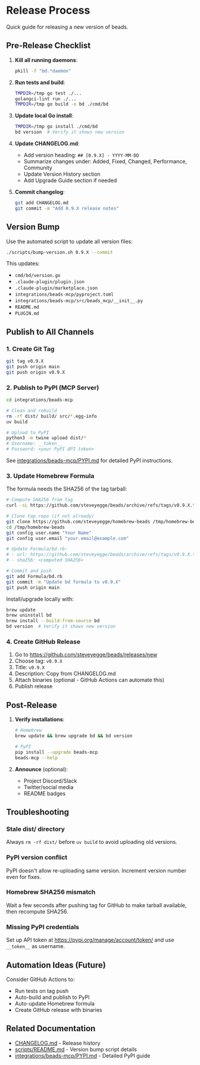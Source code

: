 # Release Process

Quick guide for releasing a new version of beads.

## Pre-Release Checklist

1. **Kill all running daemons**:
   ```bash
   pkill -f "bd.*daemon"
   ```

2. **Run tests and build**:
   ```bash
   TMPDIR=/tmp go test ./...
   golangci-lint run ./...
   TMPDIR=/tmp go build -o bd ./cmd/bd
   ```

3. **Update local Go install**:
   ```bash
   TMPDIR=/tmp go install ./cmd/bd
   bd version  # Verify it shows new version
   ```

4. **Update CHANGELOG.md**:
   - Add version heading: `## [0.9.X] - YYYY-MM-DD`
   - Summarize changes under: Added, Fixed, Changed, Performance, Community
   - Update Version History section
   - Add Upgrade Guide section if needed

5. **Commit changelog**:
   ```bash
   git add CHANGELOG.md
   git commit -m "Add 0.9.X release notes"
   ```

## Version Bump

Use the automated script to update all version files:

```bash
./scripts/bump-version.sh 0.9.X --commit
```

This updates:
- `cmd/bd/version.go`
- `.claude-plugin/plugin.json`
- `.claude-plugin/marketplace.json`
- `integrations/beads-mcp/pyproject.toml`
- `integrations/beads-mcp/src/beads_mcp/__init__.py`
- `README.md`
- `PLUGIN.md`

## Publish to All Channels

### 1. Create Git Tag

```bash
git tag v0.9.X
git push origin main
git push origin v0.9.X
```

### 2. Publish to PyPI (MCP Server)

```bash
cd integrations/beads-mcp

# Clean and rebuild
rm -rf dist/ build/ src/*.egg-info
uv build

# Upload to PyPI
python3 -m twine upload dist/*
# Username: __token__
# Password: <your PyPI API token>
```

See [integrations/beads-mcp/PYPI.md](integrations/beads-mcp/PYPI.md) for detailed PyPI instructions.

### 3. Update Homebrew Formula

The formula needs the SHA256 of the tag tarball:

```bash
# Compute SHA256 from tag
curl -sL https://github.com/steveyegge/beads/archive/refs/tags/v0.9.X.tar.gz | shasum -a 256

# Clone tap repo (if not already)
git clone https://github.com/steveyegge/homebrew-beads /tmp/homebrew-beads
cd /tmp/homebrew-beads
git config user.name "Your Name"
git config user.email "your.email@example.com"

# Update Formula/bd.rb:
# - url: https://github.com/steveyegge/beads/archive/refs/tags/v0.9.X.tar.gz
# - sha256: <computed SHA256>

# Commit and push
git add Formula/bd.rb
git commit -m "Update bd formula to v0.9.X"
git push origin main
```

Install/upgrade locally with:
```bash
brew update
brew uninstall bd
brew install --build-from-source bd
bd version  # Verify it shows new version
```

### 4. Create GitHub Release

1. Go to https://github.com/steveyegge/beads/releases/new
2. Choose tag: `v0.9.X`
3. Title: `v0.9.X`
4. Description: Copy from CHANGELOG.md
5. Attach binaries (optional - GitHub Actions can automate this)
6. Publish release

## Post-Release

1. **Verify installations**:
   ```bash
   # Homebrew
   brew update && brew upgrade bd && bd version
   
   # PyPI
   pip install --upgrade beads-mcp
   beads-mcp --help
   ```

2. **Announce** (optional):
   - Project Discord/Slack
   - Twitter/social media
   - README badges

## Troubleshooting

### Stale dist/ directory
Always `rm -rf dist/` before `uv build` to avoid uploading old versions.

### PyPI version conflict
PyPI doesn't allow re-uploading same version. Increment version number even for fixes.

### Homebrew SHA256 mismatch
Wait a few seconds after pushing tag for GitHub to make tarball available, then recompute SHA256.

### Missing PyPI credentials
Set up API token at https://pypi.org/manage/account/token/ and use `__token__` as username.

## Automation Ideas (Future)

Consider GitHub Actions to:
- Run tests on tag push
- Auto-build and publish to PyPI
- Auto-update Homebrew formula
- Create GitHub release with binaries

## Related Documentation

- [CHANGELOG.md](CHANGELOG.md) - Release history
- [scripts/README.md](scripts/README.md) - Version bump script details
- [integrations/beads-mcp/PYPI.md](integrations/beads-mcp/PYPI.md) - Detailed PyPI guide
